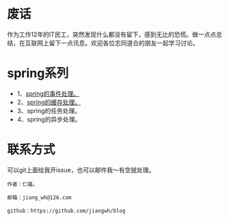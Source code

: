 # 废话
作为工作12年的IT民工，突然发现什么都没有留下，感到无比的恐慌。做一点点总结，在互联网上留下一点讯息。欢迎各位志同道合的朋友一起学习讨论。

# spring系列
- 1、<a href="https://github.com/jiangwh/blog/blob/master/spring/Spring%E4%B8%AD%E7%9A%84%E4%BA%8B%E4%BB%B6%E5%A4%84%E7%90%86.md">spring的事件处理。</a>
- 2、<a href="https://github.com/jiangwh/blog/blob/master/spring/Spring%E4%B8%AD%E7%9A%84%E7%BC%93%E5%AD%98%E5%A4%84%E7%90%86.md">spring的缓存处理。</a>
- 3、spring的任务处理。
- 4、spring的异步处理。


# 联系方式



可以git上面给我开issue，也可以邮件我～有空就处理。

```
作者：仁蕴。

邮箱：jiang_wh@126.com 

github：https://github.com/jiangwh/blog
```